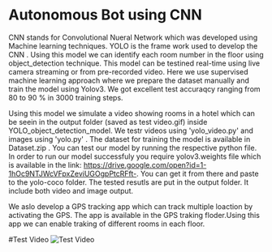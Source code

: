 # Autonomous Bot using CNN
CNN stands for Convolutional Nueral Network which was developed using Machine learning techniques. YOLO is the frame work used to develop the CNN . Using this model we can identify each room number in the floor using object_detection technique. This model can be testined real-time using live camera streaming  or from pre-recorded video. Here we use supervised machine learning approach where we prepare the dataset manually and train the model using Yolov3. We got excellent test accuraqcy ranging from 80 to 90 % in 3000 training steps.

Using this model we simulate a video showing rooms in a hotel which can be seein in the output folder (saved as  test video.gif) inside YOLO_object_detection_model. We testr videos using 'yolo_video.py' and images using 'yolo.py' . The dataset for training the model is available in Dataset.zip . You can test our model by running the respective python file. In order to run our model  successfuly you require  yolov3.weights file which is available in the link: https://drive.google.com/open?id=1-1hOc9NTJWcVFpxZeviUGOgpPtcRFft-.
You can get it from there and paste to the yolo-coco folder. The tested resutls are put in the output folder. It include both video and image output.

We aslo develop a GPS tracking app which can track multiple loaction by activating the GPS. The app is available in the GPS traking floder.Using this app we can enable traking of different rooms in each floor.

#Test Video
![Test Video](https://user-images.githubusercontent.com/64639428/80935764-c62eac80-8deb-11ea-8a7b-b28418cc5472.gif)
